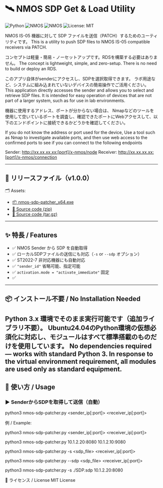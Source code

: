 # 🛰️ NMOS SDP Get & Load Utility

![Python](https://img.shields.io/badge/python-3.6%2B-blue.svg)
![NMOS](https://img.shields.io/badge/NMOS-IS--04-informational)
![NMOS](https://img.shields.io/badge/NMOS-IS--05-informational)
![License: MIT](https://img.shields.io/badge/license-MIT-green)

NMOS IS-05 機器に対して SDP ファイルを送信（PATCH）するためのユーティリティです。
This is a utility to push SDP files to NMOS IS-05 compatible receivers via PATCH.

コンセプトは軽量・簡易・ノーセットアップです。RDSを構築する必要はありません。
The concept is lightweight, simple, and zero-setup.
There is no need to build or deploy an RDS.

このアプリ自体がsenderにアクセスし、SDPを選択取得できます。
ラボ用途など、システムに組み込まれていないデバイスの簡易操作でご活用ください。
This application directly accesses the sender and allows you to select and retrieve SDP files.
It is intended for easy operation of devices that are not part of a larger system, such as for use in lab environments.

機器に使用するアドレス、ポートが分からない場合は、
Nmapなどのツールを使用して空いているポートを調査し、確認できたポートにWebアクセスして、以下のエンドポイントに接続できるかどうかを確認してください。

If you do not know the address or port used for the device,
Use a tool such as Nmap to investigate available ports, and then use web access to the confirmed ports to see if you can connect to the following endpoints

Sender: http://xx.xx.xx.xx:[port]/x-nmos/node
Receiver: http://xx.xx.xx.xx:[port]/x-nmos/connection

---
## 🚀 リリースファイル（v1.0.0）
🗂️ Assets:
- [📦 nmos-sdp-patcher_x64.exe](https://github.com/taqq505/nmos-sdp-patcher/releases/download/v1.0/nmos-sdp-patcher_x64.exe)
- [📁 Source code (zip)](https://github.com/taqq505/nmos-sdp-patcher/archive/refs/tags/v1.0.zip)
- [📁 Source code (tar.gz)](https://github.com/taqq505/nmos-sdp-patcher/archive/refs/tags/v1.0.tar.gz)
---
## ✨ 特長 / Features

- ✅ NMOS Sender から SDP を自動取得
- ✅ ローカルSDPファイルの送信にも対応（`-s` or `--sdp` オプション）
- ✅ ST2022-7 非対応機器にも自動対応
- ✅ `"sender_id"` 省略可能、指定可能
- ✅ `activation.mode = "activate_immediate"` 固定
- ✅ 
---

## 📦 インストール不要 / No Installation Needed

Python 3.x 環境でそのまま実行可能です（追加ライブラリ不要）。
Ubuntu24.04のPython環境の仮想必須化に対応し、モジュールはすべて標準搭載のものだけを使用しています。
No dependencies required — works with standard Python 3.
In response to the virtual environment requirement, all modules are used only as standard equipment.
---

## 🚀 使い方 / Usage

### ▶️ SenderからSDPを取得して送信（自動）

python3 nmos-sdp-patcher.py <sender_ip[:port]> <receiver_ip[:port]>

例 / Example:

python3 nmos-sdp-patcher.py <sender_ip[:port]> <receiver_ip[:port]> 

python3 nmos-sdp-patcher.py 10.1.2.20:8080 10.1.2.10:9080

python3 nmos-sdp-patcher.py -s <sdp_file> <receiver_ip[:port]> 

python3 nmos-sdp-patcher.py --sdp <sdp_file> <receiver_ip[:port]> 

python3 nmos-sdp-patcher.py -s ./SDP.sdp 10.1.2.20:8080 


📄 ライセンス / License
MIT License
